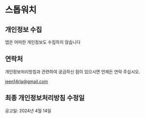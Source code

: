 # 스톱워치

## 개인정보 수집
앱은 어떠한 개인정보도 수집하지 않습니다


## 연락처
개인정보처리방침과 관련하여 궁금하신 점이 있으시면 언제든 연락 주십시오.

jeen14rla@gmail.com


## 최종 개인정보처리방침 수정일
공고일: 2024년 4월 14일
